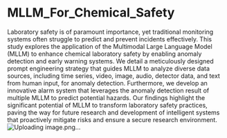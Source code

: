 # MLLM_For_Chemical_Safety
Laboratory safety is of paramount importance, yet traditional monitoring systems often struggle to predict and prevent incidents effectively. This study explores the application of the Multimodal Large Language Model (MLLM) to enhance chemical laboratory safety by enabling anomaly detection and early warning systems. We detail a meticulously designed prompt engineering strategy that guides MLLM to analyze diverse data sources, including time series, video, image, audio, detector data, and text from human input, for anomaly detection. Furthermore, we develop an innovative alarm system that leverages the anomaly detection result of multiple MLLM to predict potential hazards. Our findings highlight the significant potential of MLLM to transform laboratory safety practices, paving the way for future research and development of intelligent systems that proactively mitigate risks and ensure a secure research environment.
![Uploading image.png…]()
